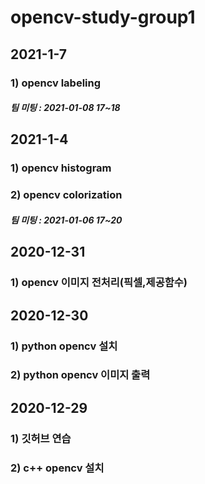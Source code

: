 # opencv-study-group1

## 2021-1-7
### 1) opencv labeling
##### 팀 미팅 : 2021-01-08 17~18

## 2021-1-4
### 1) opencv histogram
### 2) opencv colorization
##### 팀 미팅 : 2021-01-06 17~20

## 2020-12-31
### 1) opencv 이미지 전처리(픽셀,제공함수)

## 2020-12-30
### 1) python opencv 설치
### 2) python opencv 이미지 출력

## 2020-12-29
### 1) 깃허브 연습
### 2) c++ opencv 설치
